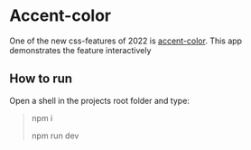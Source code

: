# Accent-color

One of the new css-features of 2022 is [accent-color](https://developer.mozilla.org/en-US/docs/Web/CSS/accent-color#browser_compatibility). This app demonstrates the feature interactively


## How to run
Open a shell in the projects root folder and type:

> npm i
> 
> npm run dev


